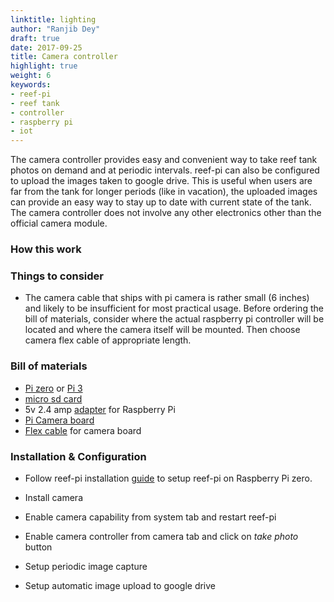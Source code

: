 ```yaml
---
linktitle: lighting
author: "Ranjib Dey"
draft: true
date: 2017-09-25
title: Camera controller
highlight: true
weight: 6
keywords:
- reef-pi
- reef tank
- controller
- raspberry pi
- iot
---
```


The camera controller provides easy and convenient way to take reef tank photos on demand and at periodic intervals. reef-pi can also be configured to upload the images taken to google drive. This is useful when users are far from the tank for longer periods (like in vacation), the uploaded images can provide an easy way to stay up to date with current state of the tank. The camera controller does not involve any other electronics other than the official camera module.

### How this work

### Things to consider

- The camera cable that ships with pi camera is rather small (6 inches) and likely to be insufficient for most practical usage. Before ordering the bill of materials, consider where the actual raspberry pi controller will be located and where the camera itself will be mounted. Then choose camera flex cable of appropriate length.

### Bill of materials

- [Pi zero](https://www.adafruit.com/product/3400) or [Pi 3](https://www.adafruit.com/product/3055)
- [micro sd card](https://www.adafruit.com/product/2693)
- 5v 2.4 amp [adapter](https://www.adafruit.com/product/1995) for Raspberry Pi
- [Pi Camera board](https://www.adafruit.com/product/1367l)
- [Flex cable](https://www.adafruit.com/product/2144) for camera board

### Installation & Configuration

- Follow reef-pi installation [guide](../../general-guides/install) to setup reef-pi on Raspberry Pi zero.

- Install camera

- Enable camera capability from system tab and restart reef-pi

- Enable camera controller from camera tab and click on *take photo* button

- Setup periodic image capture

- Setup automatic image upload to google drive

